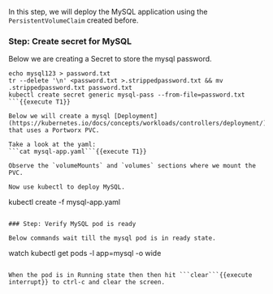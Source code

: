 In this step, we will deploy the MySQL application using the `PersistentVolumeClaim` created before.

### Step: Create secret for MySQL

Below we are creating a Secret to store the mysql password.
```
echo mysql123 > password.txt
tr --delete '\n' <password.txt >.strippedpassword.txt && mv .strippedpassword.txt password.txt
kubectl create secret generic mysql-pass --from-file=password.txt
```{{execute T1}}

Below we will create a mysql [Deployment](https://kubernetes.io/docs/concepts/workloads/controllers/deployment/) that uses a Portworx PVC.

Take a look at the yaml:
```cat mysql-app.yaml```{{execute T1}}

Observe the `volumeMounts` and `volumes` sections where we mount the PVC.

Now use kubectl to deploy MySQL.
```
kubectl create -f mysql-app.yaml
```{{execute T1}}

### Step: Verify MySQL pod is ready

Below commands wait till the mysql pod is in ready state.
```
watch kubectl get pods -l app=mysql -o wide
```{{execute T1}}

When the pod is in Running state then then hit ```clear```{{execute interrupt}} to ctrl-c and clear the screen.
